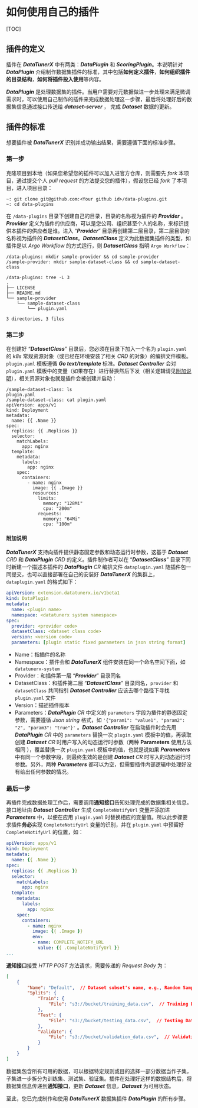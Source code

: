 # 如何使用自己的插件

[TOC]

## 插件的定义

插件在 ***DataTunerX*** 中有两类：***DataPlugin*** 和 ***ScoringPlugin***。本说明针对 ***DataPlugin*** 介绍制作数据集插件的标准，其中包括**如何定义插件**，**如何组织插件的目录结构**，**如何将插件投入使用**等内容。

***DataPlugin*** 是处理数据集的插件。当用户需要对元数据做进一步处理来满足微调需求时，可以使用自己制作的插件来完成数据处理这一步骤，最后将处理好后的数据集信息通过接口传送给 ***dataset-server*** ， 完成 ***Dataset*** 数据的更新。

## 插件的标准

想要插件被 ***DataTunerX*** 识别并成功输出结果，需要遵循下面的标准步骤。

### 第一步

克隆项目到本地（如果您希望您的插件可以加入进官方仓库，则需要先 *fork* 本项目，通过提交个人 *pull request* 的方法提交您的插件），假设您已经 *fork* 了本项目，进入项目目录：

```shell
~: git clone git@github.com:<Your github id>/data-plugins.git
~: cd data-plugins
```

在 `/data-plugins` 目录下创建自己的目录，目录的名称视为插件的 ***Provider*** 。***Provider*** 定义为插件的供应商，可以是您公司、组织甚至个人的名称，来标识提供本插件的供应者是谁。进入 “***Provider***” 目录再创建第二层目录，第二层目录的名称视为插件的 ***DatasetClass***。***DatasetClass*** 定义为此数据集插件的类型，如插件是以 *Argo Workflow* 的方式运行，则 ***DatasetClass*** 指明 `Argo Workflow`：

```shell
/data-plugins: mkdir sample-provider && cd sample-provider
/sample-provider: mkdir sample-dataset-class && cd sample-dataset-class
```

```shell
/data-plugins: tree -L 3
.
├── LICENSE
├── README.md
└── sample-provider
    └── sample-dataset-class
        └── plugin.yaml

3 directories, 3 files
```

### 第二步

在创建好 “***DatasetClass***” 目录后，您必须在目录下加入一个名为 `plugin.yaml` 的 *k8s* 常规资源对象（或已经在环境安装了相关 *CRD* 的对象）的编排文件模板。`plugin.yaml` 模板遵循 ***Go text/template*** 标准。***Dataset Controller*** 会对 `plugin.yaml` 模板中的变量（如果存在）进行替换然后下发（相关逻辑请见[附加说明](#附加说明)），相关资源对象也就是插件会被创建并启动：

```shell
/sample-dataset-class: ls
plugin.yaml
/sample-dataset-class: cat plugin.yaml
apiVersion: apps/v1
kind: Deployment
metadata:
  name: {{ .Name }}
spec:
  replicas: {{ .Replicas }}
  selector:
    matchLabels:
      app: nginx
  template:
    metadata:
      labels:
        app: nginx
    spec:
      containers:
        - name: nginx
          image: {{ .Image }}
          resources:
            limits:
              memory: "128Mi"
              cpu: "200m"
            requests:
              memory: "64Mi"
              cpu: "100m"
```

#### 附加说明

***DataTunerX*** 支持向插件提供静态固定参数和动态运行时参数，这基于 ***Dataset*** *CRD* 和 ***DataPlugin*** *CRD* 的定义。插件制作者可以在 “***DatasetClass***” 目录下同时新建一个描述本插件的 ***DataPlugin*** *CR* 编排文件 `dataplugin.yaml` 随插件包一同提交，也可以直接部署在自己的安装好 ***DataTunerX*** 的集群上，`dataplugin.yaml` 的格式如下：

```yaml
apiVersion: extension.datatunerx.io/v1beta1
kind: DataPlugin
metadata:
  name: <plugin name>
  namespace: <datatunerx system namespace>
spec:
  provider: <provider code>
  datasetClass: <dataset class code>
  version: <version code>
  parameters: [plugin static fixed parameters in json string format]
```

- Name：指插件的名称
- Namespace：插件会和 ***DataTunerX*** 组件安装在同一个命名空间下面，如 `datatunerx-system`
- Provider：和插件第一层 “***Provider***” 目录同名
- DatasetClass：和插件第二层 “***DatasetClass***” 目录同名，`provider` 和 `datasetClass` 共同指引 ***Dataset Controller*** 应该去哪个路径下寻找 `plugin.yaml` 文件
- Version：描述插件版本
- Parameters：***DataPlugin*** *CR* 中定义的 `parameters` 字段为插件的静态固定参数，需要遵循 *Json string* 格式，如 `'{"param1": "value1", "param2": "2", "param3": "true"}'` 。***Dataset Controller*** 在启动插件时会先用 ***DataPlugin*** *CR* 中的 `parameters` 替换一次 `plugin.yaml` 模板中的值，再读取创建 ***Dataset*** *CR* 时用户写入的动态运行时参数（两种 **Parameters** 使用方法相同 ），覆盖替换一次 `plugin.yaml` 模板中的值，也就是说如果 ***Parameters*** 中有同一个参数字段，则最终生效的是创建 ***Dataset*** *CR* 时写入的动态运行时参数。另外，两种 ***Parameters*** 都可以为空，但需要插件内部逻辑中处理好没有给出任何参数的情况。

### 最后一步

再插件完成数据处理工作后，需要调用**通知接口**告知处理完成的数据集相关信息。接口地址由 ***Dataset Controller*** 生成 `CompleteNotifyUrl` 变量并添加进 ***Parameters*** 中，以便在应用 `plugin.yaml` 时替换相应的变量值。所以此步骤要求插件**务必**实现 `CompleteNotifyUrl` 变量的识别，并在 `plugin.yaml` 中预留好 `CompleteNotifyUrl` 的位置，如：

```yaml
apiVersion: apps/v1
kind: Deployment
metadata:
  name: {{ .Name }}
spec:
  replicas: {{ .Replicas }}
  selector:
    matchLabels:
      app: nginx
  template:
    metadata:
      labels:
        app: nginx
    spec:
      containers:
        - name: nginx
          image: {{ .Image }}
          env:
          - name: COMPLETE_NOTIFY_URL
            value: {{ .ComplateNotifyUrl }}
...
```

**通知接口**接受 *HTTP POST* 方法请求，需要传递的 *Request Body* 为：

```json
[
    {
        "Name": "Default",  // Dataset subset's name, e.g., Random Sample Subset, Balanced Class Subset, Time Window Subset, Feature Subset, Cross-Validation Subset, Outlier Detection Subset, etc. Default value is "Default" if not specified.
        "Splits": {
            "Train": {
                "File": "s3://bucket/training_data.csv",  // Training Dataset's address. This can be an S3 protocol address, indicating the location of the training data file on an S3 bucket.
            },
            "Test": {
                "File": "s3://bucket/testing_data.csv",  // Testing Dataset's address. Similar to the training data address, this can be an S3 protocol address.
            },
            "Validate": {
                "File": "s3://bucket/validation_data.csv",  // Validation Dataset's address. Similar to the training data address, this can be an S3 protocol address.
            }
        }
    }
]
```

数据集包含所有可用的数据，可以根据特定规则或目的选择一部分数据当作子集，子集进一步拆分为训练集、测试集、验证集。插件在处理好这样的数据结构后，将数据集信息传递到**通知接口**，更新 ***Dataset*** 信息，***Dataset*** 为可用状态。

至此，您已完成制作和使用 ***DataTunerX*** 数据集插件 ***DataPlugin*** 的所有步骤。